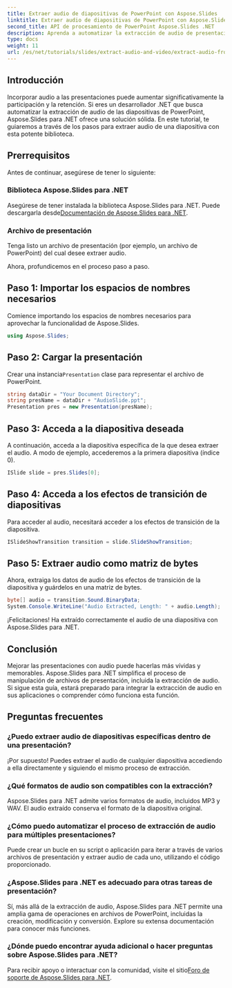 ```yaml
---
title: Extraer audio de diapositivas de PowerPoint con Aspose.Slides
linktitle: Extraer audio de diapositivas de PowerPoint con Aspose.Slides
second_title: API de procesamiento de PowerPoint Aspose.Slides .NET
description: Aprenda a automatizar la extracción de audio de presentaciones de PowerPoint con Aspose.Slides para .NET. Este tutorial paso a paso guía a los desarrolladores a través del proceso de acceso.
type: docs
weight: 11
url: /es/net/tutorials/slides/extract-audio-and-video/extract-audio-from-powerpoint/
---
```

## Introducción

Incorporar audio a las presentaciones puede aumentar significativamente la participación y la retención. Si eres un desarrollador .NET que busca automatizar la extracción de audio de las diapositivas de PowerPoint, Aspose.Slides para .NET ofrece una solución sólida. En este tutorial, te guiaremos a través de los pasos para extraer audio de una diapositiva con esta potente biblioteca.

## Prerrequisitos

Antes de continuar, asegúrese de tener lo siguiente:

### Biblioteca Aspose.Slides para .NET
Asegúrese de tener instalada la biblioteca Aspose.Slides para .NET. Puede descargarla desde[Documentación de Aspose.Slides para .NET](https://reference.aspose.com/slides/net/).

### Archivo de presentación
Tenga listo un archivo de presentación (por ejemplo, un archivo de PowerPoint) del cual desee extraer audio.

Ahora, profundicemos en el proceso paso a paso.

## Paso 1: Importar los espacios de nombres necesarios

Comience importando los espacios de nombres necesarios para aprovechar la funcionalidad de Aspose.Slides.

```csharp
using Aspose.Slides;
```

## Paso 2: Cargar la presentación

 Crear una instancia`Presentation` clase para representar el archivo de PowerPoint.

```csharp
string dataDir = "Your Document Directory";
string presName = dataDir + "AudioSlide.ppt";
Presentation pres = new Presentation(presName);
```

## Paso 3: Acceda a la diapositiva deseada

A continuación, acceda a la diapositiva específica de la que desea extraer el audio. A modo de ejemplo, accederemos a la primera diapositiva (índice 0).

```csharp
ISlide slide = pres.Slides[0];
```

## Paso 4: Acceda a los efectos de transición de diapositivas

Para acceder al audio, necesitará acceder a los efectos de transición de la diapositiva.

```csharp
ISlideShowTransition transition = slide.SlideShowTransition;
```

## Paso 5: Extraer audio como matriz de bytes

Ahora, extraiga los datos de audio de los efectos de transición de la diapositiva y guárdelos en una matriz de bytes.

```csharp
byte[] audio = transition.Sound.BinaryData;
System.Console.WriteLine("Audio Extracted, Length: " + audio.Length);
```

¡Felicitaciones! Ha extraído correctamente el audio de una diapositiva con Aspose.Slides para .NET.

## Conclusión

Mejorar las presentaciones con audio puede hacerlas más vívidas y memorables. Aspose.Slides para .NET simplifica el proceso de manipulación de archivos de presentación, incluida la extracción de audio. Si sigue esta guía, estará preparado para integrar la extracción de audio en sus aplicaciones o comprender cómo funciona esta función.

## Preguntas frecuentes

### ¿Puedo extraer audio de diapositivas específicas dentro de una presentación?
¡Por supuesto! Puedes extraer el audio de cualquier diapositiva accediendo a ella directamente y siguiendo el mismo proceso de extracción.

### ¿Qué formatos de audio son compatibles con la extracción?
Aspose.Slides para .NET admite varios formatos de audio, incluidos MP3 y WAV. El audio extraído conserva el formato de la diapositiva original.

### ¿Cómo puedo automatizar el proceso de extracción de audio para múltiples presentaciones?
Puede crear un bucle en su script o aplicación para iterar a través de varios archivos de presentación y extraer audio de cada uno, utilizando el código proporcionado.

### ¿Aspose.Slides para .NET es adecuado para otras tareas de presentación?
Sí, más allá de la extracción de audio, Aspose.Slides para .NET permite una amplia gama de operaciones en archivos de PowerPoint, incluidas la creación, modificación y conversión. Explore su extensa documentación para conocer más funciones.

### ¿Dónde puedo encontrar ayuda adicional o hacer preguntas sobre Aspose.Slides para .NET?
 Para recibir apoyo o interactuar con la comunidad, visite el sitio[Foro de soporte de Aspose.Slides para .NET](https://forum.aspose.com/).